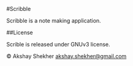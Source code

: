 #Scribble

Scribble is a note making application.


##License

Scrible is released under GNUv3 license.

 © Akshay Shekher <akshay.shekher@gmail.com>